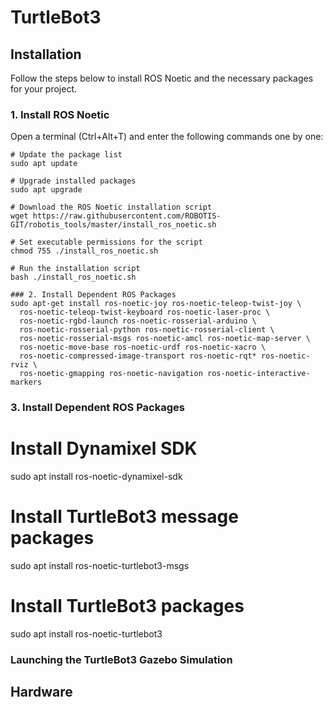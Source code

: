 # TurtleBot3

## Installation

Follow the steps below to install ROS Noetic and the necessary packages for your project.

### 1. Install ROS Noetic

Open a terminal (Ctrl+Alt+T) and enter the following commands one by one:
```
# Update the package list
sudo apt update

# Upgrade installed packages
sudo apt upgrade

# Download the ROS Noetic installation script
wget https://raw.githubusercontent.com/ROBOTIS-GIT/robotis_tools/master/install_ros_noetic.sh

# Set executable permissions for the script
chmod 755 ./install_ros_noetic.sh

# Run the installation script
bash ./install_ros_noetic.sh

### 2. Install Dependent ROS Packages
sudo apt-get install ros-noetic-joy ros-noetic-teleop-twist-joy \
  ros-noetic-teleop-twist-keyboard ros-noetic-laser-proc \
  ros-noetic-rgbd-launch ros-noetic-rosserial-arduino \
  ros-noetic-rosserial-python ros-noetic-rosserial-client \
  ros-noetic-rosserial-msgs ros-noetic-amcl ros-noetic-map-server \
  ros-noetic-move-base ros-noetic-urdf ros-noetic-xacro \
  ros-noetic-compressed-image-transport ros-noetic-rqt* ros-noetic-rviz \
  ros-noetic-gmapping ros-noetic-navigation ros-noetic-interactive-markers
```
### 3. Install Dependent ROS Packages

# Install Dynamixel SDK
sudo apt install ros-noetic-dynamixel-sdk

# Install TurtleBot3 message packages
sudo apt install ros-noetic-turtlebot3-msgs

# Install TurtleBot3 packages
sudo apt install ros-noetic-turtlebot3

### Launching the TurtleBot3 Gazebo Simulation


## Hardware 

